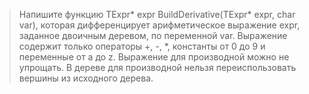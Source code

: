 >Напишите функцию TExpr* expr BuildDerivative(TExpr* expr, char var), которая дифференцирует арифметическое выражение expr, заданное двоичным деревом, по переменной var. Выражение содержит только операторы +, -, *, константы от 0 до 9 и переменные от a до z. Выражение для производной можно не упрощать. В дереве для производной нельзя переиспользовать вершины из исходного дерева.